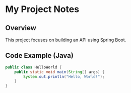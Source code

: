 # My Project Notes

## Overview
This project focuses on building an API using Spring Boot.

## Code Example (Java)
```java
public class HelloWorld {
    public static void main(String[] args) {
        System.out.println("Hello, World!");
    }
}